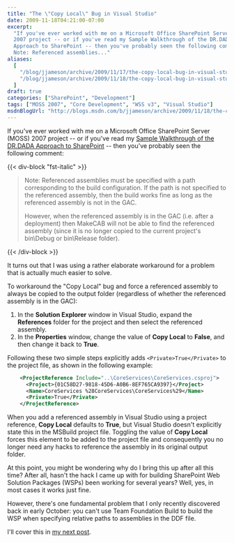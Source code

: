 ```yaml
---
title: "The \"Copy Local\" Bug in Visual Studio"
date: 2009-11-18T04:21:00-07:00
excerpt:
  "If you've ever worked with me on a Microsoft Office SharePoint Server (MOSS)
  2007 project -- or if you've read my Sample Walkthrough of the DR.DADA
  Approach to SharePoint -- then you've probably seen the following comment:
  Note: Referenced assemblies..."
aliases:
  [
    "/blog/jjameson/archive/2009/11/17/the-copy-local-bug-in-visual-studio.aspx",
    "/blog/jjameson/archive/2009/11/18/the-copy-local-bug-in-visual-studio.aspx",
  ]
draft: true
categories: ["SharePoint", "Development"]
tags: ["MOSS 2007", "Core Development", "WSS v3", "Visual Studio"]
msdnBlogUrl: "http://blogs.msdn.com/b/jjameson/archive/2009/11/18/the-copy-local-bug-in-visual-studio.aspx"
---
```


If you've ever worked with me on a Microsoft Office SharePoint Server (MOSS)
2007 project -- or if you've read my
[Sample Walkthrough of the DR.DADA Approach to SharePoint](/blog/jjameson/2009/09/28/sample-walkthrough-of-the-dr-dada-approach-to-sharepoint)
-- then you've probably seen the following comment:

{{< div-block "fst-italic" >}}

> Note: Referenced assemblies must be specified with a path corresponding to the
> build configuration. If the path is not specified to the referenced assembly,
> then the build works fine as long as the referenced assembly is not in the
> GAC.
> 
> However, when the referenced assembly is in the GAC (i.e. after a deployment)
> then MakeCAB will not be able to find the referenced assembly (since it is no
> longer copied to the current project's bin\Debug or bin\Release folder).

{{< /div-block >}}

It turns out that I was using a rather elaborate workaround for a problem that
is actually much easier to solve.

To workaround the "Copy Local" bug and force a referenced assembly to always be
copied to the output folder (regardless of whether the referenced assembly is in
the GAC):

1. In the **Solution Explorer** window in Visual Studio, expand the
   **References** folder for the project and then select the referenced
   assembly.
2. In the **Properties** window, change the value of **Copy Local** to
   **False**, and then change it back to **True**.

Following these two simple steps explicitly adds `<Private>True</Private>` to
the project file, as shown in the following example:

```XML
    <ProjectReference Include="..\CoreServices\CoreServices.csproj">
      <Project>{01C58D27-9818-45D6-A0B6-8EF765CA9397}</Project>
      <Name>CoreServices %28CoreServices\CoreServices%29</Name>
      <Private>True</Private>
    </ProjectReference>
```

When you add a referenced assembly in Visual Studio using a project reference,
**Copy Local** defaults to **True**, but Visual Studio doesn't explicitly state
this in the MSBuild project file. Toggling the value of **Copy Local** forces
this element to be added to the project file and consequently you no longer need
any hacks to reference the assembly in its original output folder.

At this point, you might be wondering why do I bring this up after all this
time? After all, hasn't the hack I came up with for building SharePoint Web
Solution Packages (WSPs) been working for several years? Well, yes, in most
cases it works just fine.

However, there's one fundamental problem that I only recently discovered back in
early October: you can't use Team Foundation Build to build the WSP when
specifying relative paths to assemblies in the DDF file.

I'll cover this in
[my next post](/blog/jjameson/2009/11/18/building-sharepoint-wsps-with-team-foundation-build).

